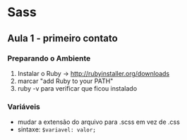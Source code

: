# Sass

## Aula 1 - primeiro contato

### Preparando o Ambiente
1. Instalar o Ruby -> http://rubyinstaller.org/downloads
2. marcar "add Ruby to your PATH"
3. ruby -v para verificar que ficou instalado

### Variáveis
- mudar a extensão do arquivo para .scss em vez de .css
- sintaxe: `$variavel: valor;`

